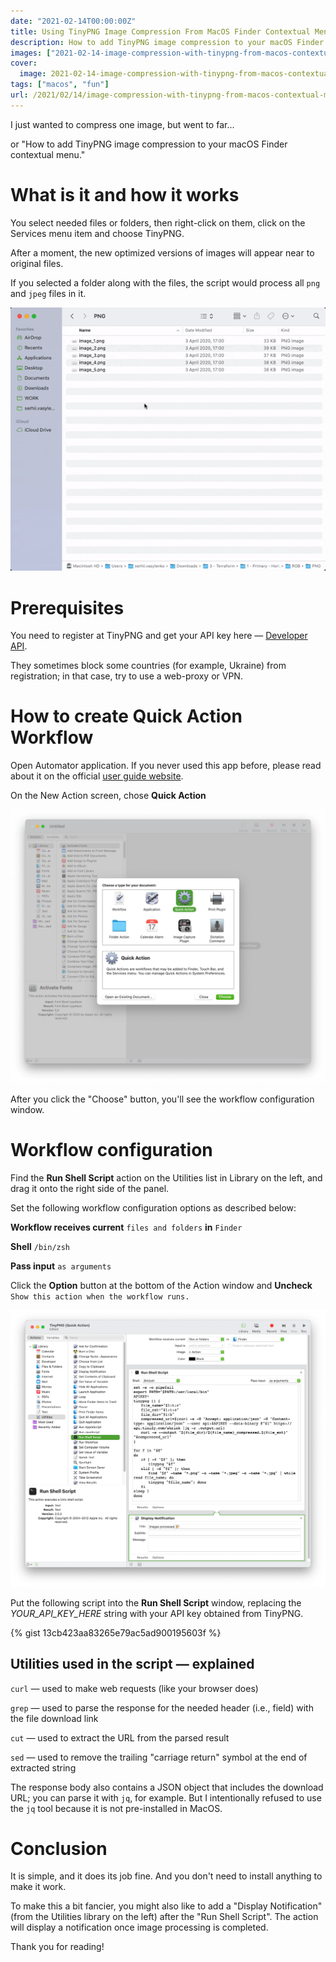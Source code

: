 ```yaml
---
date: "2021-02-14T00:00:00Z"
title: Using TinyPNG Image Compression From MacOS Finder Contextual Menu
description: How to add TinyPNG image compression to your macOS Finder contextual menu
images: ["2021-02-14-image-compression-with-tinypng-from-macos-contextual-menu.png"]
cover:
  image: 2021-02-14-image-compression-with-tinypng-from-macos-contextual-menu.png
tags: ["macos", "fun"]
url: /2021/02/14/image-compression-with-tinypng-from-macos-contextual-menu.html
---
```

I just wanted to compress one image, but went to far...

or "How to add TinyPNG image compression to your macOS Finder contextual menu."

# What is it and how it works
You select needed files or folders, then right-click on them, click on the Services menu item and choose TinyPNG.

After a moment, the new optimized versions of images will appear near to original files.

If you selected a folder along with the files, the script would process all `png` and `jpeg` files in it.

![](context_menu_full_compressed.gif)

# Prerequisites
You need to register at TinyPNG and get your API key here — [Developer API](https://tinypng.com/developers).

They sometimes block some countries (for example, Ukraine) from registration; in that case, try to use a web-proxy or VPN.

# How to create Quick Action Workflow
Open Automator application. If you never used this app before, please read about it on the official [user guide website](https://support.apple.com/guide/automator/create-a-workflow-aut7cac58839/2.10/mac/11.0).

On the New Action screen, chose **Quick Action**

![](quick_action_compressed.png)

After you click the "Choose" button, you'll see the workflow configuration window.

# Workflow configuration
Find the **Run Shell Script** action on the Utilities list in Library on the left, and drag it onto the right side of the panel.

Set the following workflow configuration options as described below:

**Workflow receives current** `files and folders` **in** `Finder`

**Shell** `/bin/zsh`

**Pass input** `as arguments`

Click the **Option** button at the bottom of the Action window and **Uncheck** `Show this action when the workflow runs.`

![](run_shell_script_compressed.png)

Put the following script into the **Run Shell Script** window, replacing the *YOUR_API_KEY_HERE* string with your API key obtained from TinyPNG.

{% gist 13cb423aa83265e79ac5ad900195603f %}

## Utilities used in the script — explained

`curl` — used to make web requests (like your browser does)

`grep` — used to parse the response for the needed header (i.e., field) with the file download link

`cut` — used to extract the URL from the parsed result

`sed` — used to remove the trailing "carriage return" symbol at the end of extracted string

The response body also contains a JSON object that includes the download URL; you can parse it with `jq`, for example. But I intentionally refused to use the `jq` tool because it is not pre-installed in MacOS.

# Conclusion

It is simple, and it does its job fine. And you don't need to install anything to make it work.

To make this a bit fancier, you might also like to add a "Display Notification" (from the Utilities library on the left) after the "Run Shell Script". The action will display a notification once image processing is completed.

Thank you for reading!